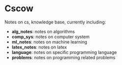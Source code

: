﻿Cscow
=====
Notes on cs, knowledge base, currently including:

* __alg_notes__: notes on algorithms
* __comp_sys__: notes on computer system
* __ml_notes__: notes on machine learning
* __latex_notes__: notes on latex
* __language__: notes on specific programming language
* __problems__: notes on programming related problems
